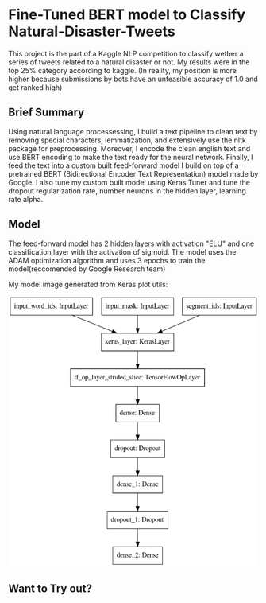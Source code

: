 # Fine-Tuned BERT model to Classify Natural-Disaster-Tweets

This project is the part of a Kaggle NLP competition to classify wether a series of tweets related to a natural disaster or not. My results were in the top 25% category according to kaggle. (In reality, my position is more higher because submissions by bots have an unfeasible accuracy of 1.0 and get ranked high)

## Brief Summary
Using natural language processessing, I build a text pipeline to clean text by removing special characters, lemmatization, and extensively use the nltk package for preprocessing. Moreover, I encode the clean english text and use BERT encoding to make the text ready for the neural network. Finally, I feed the text into a custom built feed-forward model I build on top of a pretrained BERT (Bidirectional Encoder Text Representation) model made by Google. I also tune my custom built model using Keras Tuner and tune the dropout regularization rate, number neurons in the hidden layer, learning rate alpha.

## Model
The feed-forward model has 2 hidden layers with activation "ELU" and one classification layer with the activation of sigmoid. The model uses the ADAM optimization algorithm and uses 3 epochs to train the model(reccomended by Google Research team)

My model image generated from Keras plot utils:

![model_plot](./images/my_generated_model.png)

## Want to Try out?